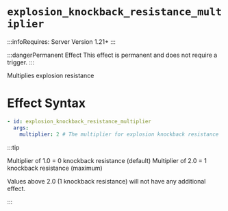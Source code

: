 # `explosion_knockback_resistance_multiplier`
:::infoRequires:
Server Version 1.21+
:::

:::dangerPermanent Effect
This effect is permanent and does not require a trigger.
:::

Multiplies explosion resistance
# Effect Syntax
```yaml
- id: explosion_knockback_resistance_multiplier
  args:
    multiplier: 2 # The multiplier for explosion knockback resistance
```

:::tip

Multiplier of 1.0 = 0 knockback resistance (default)
Multiplier of 2.0 = 1 knockback resistance (maximum)

Values above 2.0 (1 knockback resistance) will not have any additional effect.

:::